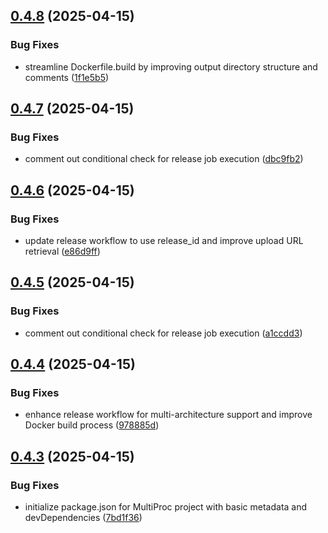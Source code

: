 ## [0.4.8](https://github.com/LarsDekker/multiproc/compare/v0.4.7...v0.4.8) (2025-04-15)


### Bug Fixes

* streamline Dockerfile.build by improving output directory structure and comments ([1f1e5b5](https://github.com/LarsDekker/multiproc/commit/1f1e5b5636f919be23aea901ccfebca869bc3711))

## [0.4.7](https://github.com/LarsDekker/multiproc/compare/v0.4.6...v0.4.7) (2025-04-15)


### Bug Fixes

* comment out conditional check for release job execution ([dbc9fb2](https://github.com/LarsDekker/multiproc/commit/dbc9fb2293b427052f948a4057cfc981af1a4d82))

## [0.4.6](https://github.com/LarsDekker/multiproc/compare/v0.4.5...v0.4.6) (2025-04-15)


### Bug Fixes

* update release workflow to use release_id and improve upload URL retrieval ([e86d9ff](https://github.com/LarsDekker/multiproc/commit/e86d9ffcb2a17f4d5a5af136169db0b00366aead))

## [0.4.5](https://github.com/LarsDekker/multiproc/compare/v0.4.4...v0.4.5) (2025-04-15)


### Bug Fixes

* comment out conditional check for release job execution ([a1ccdd3](https://github.com/LarsDekker/multiproc/commit/a1ccdd35b308877139abccc02b8aa5daeb27026a))

## [0.4.4](https://github.com/LarsDekker/multiproc/compare/v0.4.3...v0.4.4) (2025-04-15)


### Bug Fixes

* enhance release workflow for multi-architecture support and improve Docker build process ([978885d](https://github.com/LarsDekker/multiproc/commit/978885de78bbefab853ba8ac74871fec0c7a97b0))

## [0.4.3](https://github.com/LarsDekker/multiproc/compare/v0.4.2...v0.4.3) (2025-04-15)


### Bug Fixes

* initialize package.json for MultiProc project with basic metadata and devDependencies ([7bd1f36](https://github.com/LarsDekker/multiproc/commit/7bd1f36fd74e2da5d2a432c40796dcec9e23d89e))
